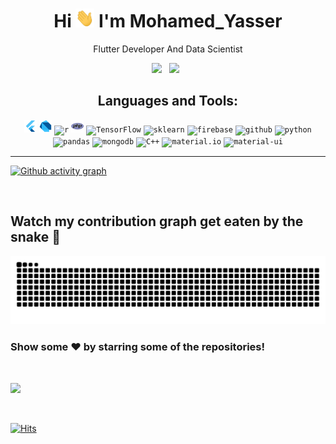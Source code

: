<h1 align="center">Hi <img height="30" src="https://raw.githubusercontent.com/ABSphreak/ABSphreak/master/gifs/Hi.gif" width="30px"> I'm Mohamed_Yasser </h1>
<p align="center">Flutter Developer And Data Scientist</p>

<p align='center'> 
  <a href="https://www.linkedin.com/in/mohamed-yasser-bb9b3b272/?utm_source=share&utm_campaign=share_via&utm_content=profile&utm_medium=android_app"><img height="40" src="https://blakeoliver.com.au/wp-content/uploads/2023/06/vecteezy_linkedin-logo-png-linkedin-icon-transparent-png_18930585_835-1536x1536.png"></a>&nbsp;&nbsp;
  <a href="https://www.facebook.com/people/Mohamed-Yasser/pfbid0wuc31kAg7oq7VudKk8q7s6JHSkCXrqZBXTtkRhY6EDid3sK9cuMs63fE8KzKW7pTl/?mibextid=ZbWKwL"><img height="40" src="https://upload.wikimedia.org/wikipedia/commons/5/51/Facebook_f_logo_%282019%29.svg"></a>&nbsp;&nbsp;
</p>


<h2 align="center">Languages and Tools:</h2>
<p align='center'>
<code><img alt="Flutter" title="Flutter" height="20" src="https://raw.githubusercontent.com/github/explore/80688e429a7d4ef2fca1e82350fe8e3517d3494d/topics/flutter/flutter.png"></code>
<code><img alt="dart" title="dart" height="20" src="https://raw.githubusercontent.com/github/explore/80688e429a7d4ef2fca1e82350fe8e3517d3494d/topics/dart/dart.png"></code>
<code><img alt="r" title="javascript" height="20" src="https://encrypted-tbn0.gstatic.com/images?q=tbn:ANd9GcS6_yIlE5zV-OMNa7TUOumjxp0n3mqjtppTTOzhTwcIt44zdDFKoJpj-y_zCdOMS0v4kuM&usqp=CAU"></code>
<code><img alt="php" title="php" height="20" src="https://raw.githubusercontent.com/github/explore/80688e429a7d4ef2fca1e82350fe8e3517d3494d/topics/php/php.png"></code>
<code><img alt="TensorFlow" title="react" height="20" src="https://encrypted-tbn0.gstatic.com/images?q=tbn:ANd9GcRFsc-BDEWoD7zvDFTQFZdhi9KioGBsCVRtUW8szNwM2Lc8d-75ast2Z5JCW9dtLv0grbs&usqp=CAU"></code>
<code><img alt="sklearn" title="sklearn" height="20" src="https://anderfernandez.com/wp-content/uploads/2021/10/Tutorial-Sklearn.jpg"></code>
<code><img alt="firebase" title="firebase" height="20" src="https://github.com/tkswann2/tech-logos/blob/master/firebase.png?raw=true"></code>
<code><img alt="github" title="github" height="20" src="https://github.com/tkswann2/tech-logos/blob/master/github.png?raw=true"></code>
<code><img alt="python" title="python" height="20" src="https://image.similarpng.com/very-thumbnail/2021/12/Python-programming-logo-on-transparent-background-PNG.png"></code>
<code><img alt="pandas" title="pandas" height="20" src="https://encrypted-tbn0.gstatic.com/images?q=tbn:ANd9GcTkKmkBqviJKR3yCj5F251eRodlrKmubG6ey7pJMGGLMs2CF23gBT_4QevLGRVUjcSXSkQ&usqp=CAU"></code>
<code><img alt="mongodb" title="mongodb" height="20" src="https://raw.githubusercontent.com/mongodb-js/leaf/master/dist/mongodb-leaf_128x128.png"></code>
<code><img alt="C++" title="C++" height="20" src="https://user-images.githubusercontent.com/11183158/43805223-f23c1250-9a6c-11e8-9677-a45e08df2d7c.png"></code>
<code><img alt="material.io" title="material.io" height="20" src="https://mervick.github.io/material-design-icons/img/logo.svg"></code>
<code><img alt="material-ui" title="material-ui" height="25" src="https://mui.com/static/logo.svg"></code>
<hr>

[![Github activity graph](https://github-readme-activity-graph.vercel.app/graph?username=j-j-gajjar&theme=react-dark&hide_border=true&color=BDDFFF&line=6E93B5&point=BDDFFF)](https://github.com/j-j-gajjar)


<br/>

## Watch my contribution graph get eaten by the snake 🐍

<!-- refer this: https://dev.to/mishmanners/how-to-enable-github-actions-on-your-profile-readme-for-a-contribution-graph-4l66 -->
![memo snake gif](https://github.com/j-j-gajjar/j-j-gajjar/blob/output/github-contribution-grid-snake-dark.svg)   

### Show some ❤️ by starring some of the repositories!



</div>


<br/>
<p align="left">
    <!-- <img  src="https://github-readme-stats.zohan.tech/api/top-langs/?username=j-j-gajjar&theme=dark&hide_langs_below=1" /> -->
    <img width="49.5%" src="https://github-readme-stats.zohan.tech/api?username=j-j-gajjar&show_icons=true&theme=dracula&line_height=27" />
</p>
<br>




[![Hits](https://hits.seeyoufarm.com/api/count/incr/badge.svg?url=https%3A%2F%2Fgithub.com%2Fj-j-gajjar%2Fhit-counter&count_bg=%2379C83D&title_bg=%23555555&icon=&icon_color=%23E7E7E7&title=hits&edge_flat=false)](https://jaygajjar.tk)



